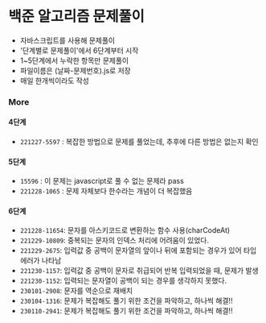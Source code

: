 # 백준 알고리즘 문제풀이

- 자바스크립트를 사용해 문제풀이
- '단계별로 문제풀이'에서 6단계부터 시작
- 1~5단계에서 누락한 항목만 문제풀이
- 파일이름은 (날짜-문제번호).js로 저장
- 매일 한개씩이라도 작성

### More

#### 4단계

- `221227-5597` : 복잡한 방법으로 문제를 풀었는데, 추후에 다른 방법은 없는지 확인

#### 5단계

- `15596` : 이 문제는 javascript로 풀 수 없는 문제라 pass
- `221228-1065` : 문제 자체보다 한수라는 개념이 더 복잡했음

#### 6단계

- `221228-11654`: 문자를 아스키코드로 변환하는 함수 사용(charCodeAt)
- `221229-10809`: 중복되는 문자의 인덱스 처리에 어려움이 있었다.
- `221229-2675`: 입력값 중 공백이 문자열의 앞이나 뒤에 포함되는 경우가 있어 타입 에러가 나타남
- `221230-1157`: 입력값 중 공백이 문자로 취급되어 반복 입력되었을 때, 문제가 발생
- `221230-1152`: 입력되는 문자열이 공백이 되는 경우를 생각하지 못했다.
- `230101-2908`: 문자를 역순으로 재배치
- `230104-1316`: 문제가 복잡해도 풀기 위한 조건을 파악하고, 하나씩 해결!!
- `230110-2941`: 문제가 복잡해도 풀기 위한 조건을 파악하고, 하나씩 해결!!
